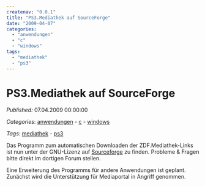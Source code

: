 ```yaml
---
createnav: "0.0.1"
title: "PS3.Mediathek auf SourceForge"
date: "2009-04-07"
categories: 
  - "anwendungen"
  - "c"
  - "windows"
tags: 
  - "mediathek"
  - "ps3"
---
```

# PS3.Mediathek auf SourceForge
_Published:_ 07.04.2009 00:00:00

_Categories_: [anwendungen](/dotnetwork/de/categories#anwendungen) - [c](/dotnetwork/de/categories#c) - [windows](/dotnetwork/de/categories#windows)

_Tags_: [mediathek](/dotnetwork/de/tags#mediathek) - [ps3](/dotnetwork/de/tags#ps3)


Das Programm zum automatischen Downloaden der ZDF.Mediathek-Links ist nun unter der GNU-Lizenz auf [Sourceforge](http://sourceforge.net/projects/ps3mediathek/) zu finden. Probleme & Fragen bitte direkt im dortigen Forum stellen.

Eine Erweiterung des Programms für andere Anwendungen ist geplant. Zunächst wird die Unterstützung für Mediaportal in Angriff genommen.
